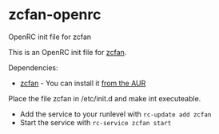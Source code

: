 # zcfan-openrc
OpenRC init file for zcfan

This is an OpenRC init file for [zcfan](https://github.com/cdown/zcfan).

Dependencies:
- [zcfan](https://github.com/cdown/zcfan) - You can install it [from the AUR](https://aur.archlinux.org/packages/zcfan)

Place the file zcfan in /etc/init.d and make int executeable.


- Add the service to your runlevel with
`rc-update add zcfan`
- Start the service with
`rc-service zcfan start`
